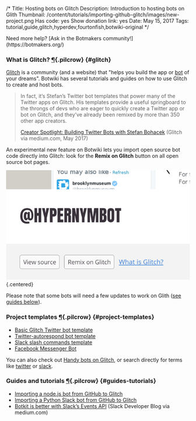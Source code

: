 /*
Title: Hosting bots on Glitch
Description: Introduction to hosting bots on Glith
Thumbnail: /content/tutorials/importing-github-glitch/images/new-project.png
Has code: yes
Show donation link: yes
Date: May 15, 2017
Tags: tutorial,guide,glitch,hyperdev,fourtonfish,botwiki-original
*/

<div class="note" markdown="1">
  Need more help? [Ask in the Botmakers community!](https://botmakers.org/)
</div>


### What is Glitch? [¶](#glitch){.pilcrow} {#glitch}

[Glitch](https://glitch.com) is a community (and a website) that "helps you build the app or [bot](https://glitch.com/handy-bots) of your dreams". Botwiki has several tutorials and guides on how to use Glitch to create and host bots.

> In fact, it’s Stefan’s Twitter bot templates that power many of the Twitter apps on Glitch. His templates provide a useful springboard to the throngs of devs who are eager to quickly create a Twitter app or bot on Glitch, and they’ve already been remixed by more than 350 other app creators.
>
> [Creator Spotlight: Building Twitter Bots with Stefan Bohacek](https://medium.com/glitch/creator-spotlight-building-twitter-bots-with-stefan-bohacek-4caf436f277) (Glitch via medium.com, May 2017)


An experimental new feature on Botwiki lets you import open source bot code directly into Glitch: look for the **Remix on Glitch** button on all open source bot pages.

![Remix on Glitch](/content/tutorials/hosting-bots-glitch/images/remix-on-glitch.png){.centered}

Please note that some bots will need a few updates to work on Glith ([see guides below](#guides-tutorials)).


### Project templates [¶](#project-templates){.pilcrow} {#project-templates}

- [Basic Glitch Twitter bot template](https://glitch.com/edit/#!/twitterbot)
- [Twitter-autorespond bot template](https://glitch.com/edit/#!/twitterbot-autorespond)
- [Slack slash commands template](https://glitch.com/edit/#!/museum-by-colors)
- [Facebook Messenger Bot](https://glitch.com/~messenger-bot)


You can also check out [Handy bots on Glitch](https://glitch.com/handy-bots), or search directly for terms like [twitter](https://glitch.com/search?q=twitter) or [slack](https://glitch.com/search?q=slack).


### Guides and tutorials [¶](#guides-tutorials){.pilcrow} {#guides-tutorials}

- [Importing a node.js bot from GitHub to Glitch](/tutorials/importing-github-glitch/)
- [Importing a Python Slack bot from GitHub to Glitch](/tutorials/importing-github-glitch-slackbot-python/)
- [Botkit is better with Slack’s Events API](https://medium.com/slack-developer-blog/botkit-is-better-with-slacks-events-api-f9a27e051591) (Slack Developer Blog via medium.com)
